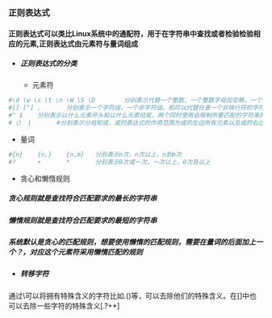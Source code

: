 ### 正则表达式

#### 正则表达式可以类比Linux系统中的通配符，用于在字符串中查找或者检验检验相应的元素,正则表达式由元素符与量词组成

+ ##### 正则表达式的分类

  + 元素符

```python
#\d \w \s \t \n \W \S \D		分别表示代替一个整数，一个整数字母加空格，一个空白符，一个制表符，一个换行符，一个非整数字母加空格，一个非空白符，一个非整数
#[] [^] .		分别表示一个字符组，一个非字符组，和可以代替任意一个非换行符的字符
#^ $	分别表示以什么元素开头和以什么元素结尾，两个同时使用会限制所要匹配的字符串的长度
#（） |		#分别表示分组和或，或的表达式的作用范围为或的左边所有元素以及或的右边所有元素，所以或通常与分组一起使用来控制或的作用范围
```

+ 量词

```python
#{n}	{n,}	{n,m}	分别表示n次，n次以上，n到m次
#?		+		*		分别表示0次或一次，一次以上，0次及以上
```

+ 贪心和懒惰规则

##### 贪心规则就是查找符合匹配要求的最长的字符串

##### 懒惰规则就是查找符合匹配要求的最短的字符串

##### 系统默认是贪心的匹配规则，想要使用懒惰的匹配规则，需要在量词的后面加上一个？，对应这个元素符采用懒惰匹配的规则

+ ##### 转移字符

通过\可以将拥有特殊含义的字符比如.()等，可以去除他们的特殊含义。在[]中也可以去除一些字符的特殊含义[.?+*]